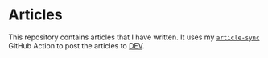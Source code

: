 # Articles

This repository contains articles that I have written.
It uses my [`article-sync`](https://github.com/marketplace/actions/article-sync) GitHub Action to post the articles to [DEV](https://dev.to/calvinmclean).
